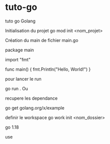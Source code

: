 # tuto-go
tuto  go 
Golang

Initialisation du projet 
go mod init <nom_projet>

Création du main de fichier main.go

package main 

import "fmt"

func main() {
    fmt.Println("Hello, World!")
}

pour  lancer le run 

go run . Ou <nom fichier>

 recupere les dependance 

go get golang.org/x/example


 definir le workspace
go work init <nom_dossier>

go 1.18

use <nom du programme a utiliser>
